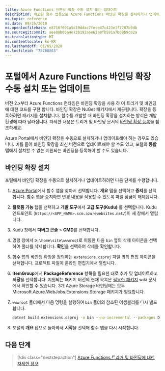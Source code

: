 ```yaml
---
title: Azure Functions 바인딩 확장 수동 설치 또는 업데이트
description: 배포된 함수 앱용으로 Azure Functions 바인딩 확장을 설치하거나 업데이트하는 방법에 대해 알아봅니다.
ms.topic: reference
ms.date: 09/26/2018
ms.openlocfilehash: e8716f691a5d19ddac7fece47c423e1f7787b9db
ms.sourcegitcommit: aee08b05a4e72b192a6e62a8fb581a7b08b9c02a
ms.translationtype: MT
ms.contentlocale: ko-KR
ms.lasthandoff: 01/09/2020
ms.locfileid: "75768863"
---
```

# <a name="manually-install-or-update-azure-functions-binding-extensions-from-the-portal"></a>포털에서 Azure Functions 바인딩 확장 수동 설치 또는 업데이트

버전 2.x부터 Azure Functions 런타임은 바인딩 확장을 사용 하 여 트리거 및 바인딩에 대한 코드를 구현 합니다. 바인딩 확장은 NuGet 패키지에서 제공됩니다. 확장을 등록하려면 패키지를 설치합니다. 함수를 개발할 때 바인딩 확장을 설치하는 방식은 개발 환경에 따라 달라집니다. 자세한 내용은 트리거 및 바인딩 문서의 [바인딩 확장 등록](./functions-bindings-register.md)을 참조하세요.

Azure Portal에서 바인딩 확장을 수동으로 설치하거나 업데이트해야 하는 경우도 있습니다. 예를 들어 바인딩 확장을 최신 버전으로 업데이트해야 할 수도 있고, 포털의 **통합** 탭에서 설치할 수 없는 지원되는 바인딩을 등록해야 할 수도 있습니다.

## <a name="install-a-binding-extension"></a>바인딩 확장 설치

포털에서 바인딩 확장을 수동으로 설치하거나 업데이트하려면 다음 단계를 수행합니다.

1. [Azure Portal](https://portal.azure.com)에서 함수 앱을 찾아서 선택합니다. **개요** 탭을 선택하고 **중지**를 선택합니다.  함수 앱을 중지하면 변경 내용을 적용할 수 있도록 파일 잠금이 해제됩니다.

1. **플랫폼 기능** 탭을 선택하고 **개발 도구**에서 **고급 도구(Kudu)** 를 선택합니다. Kudu 엔드포인트 (`https://<APP_NAME>.scm.azurewebsites.net/`)이 새 창에서 열립니다.

1. Kudu 창에서 **디버그 콘솔** > **CMD**를 선택합니다.  

1. 명령 창에서 `D:\home\site\wwwroot`로 이동한 다음 `bin` 옆의 삭제 아이콘을 선택하여 폴더를 삭제합니다. **확인**을 선택하여 삭제를 확인합니다.

1. 함수 앱의 바인딩 확장을 정의하는 `extensions.csproj` 파일 옆의 편집 아이콘을 선택합니다. 프로젝트 파일이 온라인 편집기에서 열립니다.

1. **ItemGroup**에서 **PackageReference** 항목을 필요한 대로 추가 및 업데이트하고 **저장**을 선택합니다. 지원되는 패키지 버전의 현재 목록은 [필요한 패키지](https://github.com/Azure/azure-functions-host/wiki/Updating-your-function-app-extensions#what-nuget-packages-do-i-need) wiki 문서에서 확인할 수 있습니다. 3개 Azure Storage 바인딩에는 모두 Microsoft.Azure.WebJobs.Extensions.Storage 패키지가 필요합니다.

1. `wwwroot` 폴더에서 다음 명령을 실행하여 `bin` 폴더의 참조된 어셈블리를 다시 빌드합니다.

    ```cmd
    dotnet build extensions.csproj -o bin --no-incremental --packages D:\home\.nuget
    ```

1. 포털의 **개요** 탭으로 돌아와서 **시작**을 선택해 함수 앱을 다시 시작합니다.

## <a name="next-steps"></a>다음 단계

> [!div class="nextstepaction"]
> [Azure Functions 트리거 및 바인딩에 대한 자세한 정보](functions-triggers-bindings.md)
